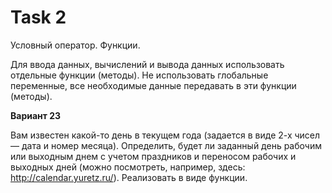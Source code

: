 # Task 2

Условный оператор. Функции.

Для ввода данных, вычислений и вывода данных использовать отдельные функции (методы). Не использовать глобальные переменные, все необходимые данные передавать в эти функции (методы).

**Вариант 23**

Вам известен какой-то день в текущем года (задается в виде 2-х чисел — дата и номер месяца). Определить, будет ли заданный день рабочим или выходным днем с учетом праздников и переносом рабочих и выходных дней (можно посмотреть, например, здесь: http://calendar.yuretz.ru/). Реализовать в виде функции.
